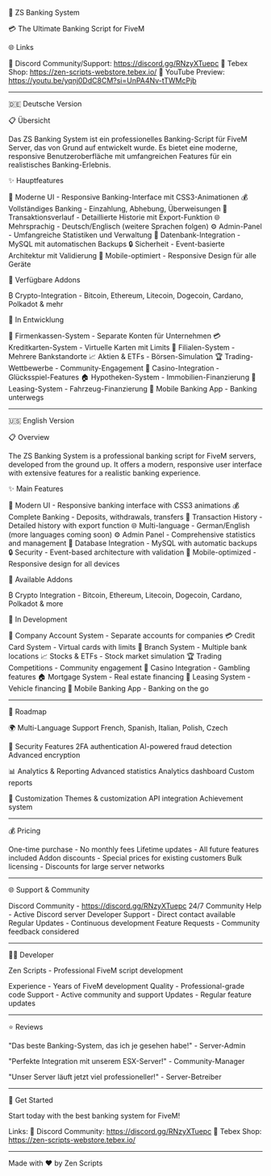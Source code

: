 🏦 ZS Banking System

💳 The Ultimate Banking Script for FiveM

🌐 Links

💬 Discord Community/Support: https://discord.gg/RNzyXTuepc
🛒 Tebex Shop: https://zen-scripts-webstore.tebex.io/
📼 YouTube Preview: https://youtu.be/yqnj0DdC8CM?si=UnPA4Nv-tTWMcPjb

---

🇩🇪 Deutsche Version

📋 Übersicht

Das ZS Banking System ist ein professionelles Banking-Script für FiveM Server, das von Grund auf entwickelt wurde. Es bietet eine moderne, responsive Benutzeroberfläche mit umfangreichen Features für ein realistisches Banking-Erlebnis.

✨ Hauptfeatures

🎨 Moderne UI - Responsive Banking-Interface mit CSS3-Animationen
💰 Vollständiges Banking - Einzahlung, Abhebung, Überweisungen
🔄 Transaktionsverlauf - Detaillierte Historie mit Export-Funktion
🌐 Mehrsprachig - Deutsch/Englisch (weitere Sprachen folgen)
⚙️ Admin-Panel - Umfangreiche Statistiken und Verwaltung
💾 Datenbank-Integration - MySQL mit automatischen Backups
🔒 Sicherheit - Event-basierte Architektur mit Validierung
📱 Mobile-optimiert - Responsive Design für alle Geräte

💎 Verfügbare Addons

₿ Crypto-Integration - Bitcoin, Ethereum, Litecoin, Dogecoin, Cardano, Polkadot & mehr

🚧 In Entwicklung

🏢 Firmenkassen-System - Separate Konten für Unternehmen
💳 Kreditkarten-System - Virtuelle Karten mit Limits
🏦 Filialen-System - Mehrere Bankstandorte
📈 Aktien & ETFs - Börsen-Simulation
🏆 Trading-Wettbewerbe - Community-Engagement
🎰 Casino-Integration - Glücksspiel-Features
🏠 Hypotheken-System - Immobilien-Finanzierung
🚗 Leasing-System - Fahrzeug-Finanzierung
📱 Mobile Banking App - Banking unterwegs

---

🇺🇸 English Version

📋 Overview

The ZS Banking System is a professional banking script for FiveM servers, developed from the ground up. It offers a modern, responsive user interface with extensive features for a realistic banking experience.

✨ Main Features

🎨 Modern UI - Responsive banking interface with CSS3 animations
💰 Complete Banking - Deposits, withdrawals, transfers
🔄 Transaction History - Detailed history with export function
🌐 Multi-language - German/English (more languages coming soon)
⚙️ Admin Panel - Comprehensive statistics and management
💾 Database Integration - MySQL with automatic backups
🔒 Security - Event-based architecture with validation
📱 Mobile-optimized - Responsive design for all devices

💎 Available Addons

₿ Crypto Integration - Bitcoin, Ethereum, Litecoin, Dogecoin, Cardano, Polkadot & more

🚧 In Development

🏢 Company Account System - Separate accounts for companies
💳 Credit Card System - Virtual cards with limits
🏦 Branch System - Multiple bank locations
📈 Stocks & ETFs - Stock market simulation
🏆 Trading Competitions - Community engagement
🎰 Casino Integration - Gambling features
🏠 Mortgage System - Real estate financing
🚗 Leasing System - Vehicle financing
📱 Mobile Banking App - Banking on the go

---

🚀 Roadmap

🌍 Multi-Language Support
French, Spanish, Italian, Polish, Czech

🔐 Security Features
2FA authentication
AI-powered fraud detection
Advanced encryption

📊 Analytics & Reporting
Advanced statistics
Analytics dashboard
Custom reports

🎨 Customization
Themes & customization
API integration
Achievement system

---

💰 Pricing

One-time purchase - No monthly fees
Lifetime updates - All future features included
Addon discounts - Special prices for existing customers
Bulk licensing - Discounts for large server networks

---

🌐 Support & Community

Discord Community - https://discord.gg/RNzyXTuepc
24/7 Community Help - Active Discord server
Developer Support - Direct contact available
Regular Updates - Continuous development
Feature Requests - Community feedback considered

---

👨‍💻 Developer

Zen Scripts - Professional FiveM script development

Experience - Years of FiveM development
Quality - Professional-grade code
Support - Active community and support
Updates - Regular feature updates

---

⭐ Reviews

"Das beste Banking-System, das ich je gesehen habe!" - Server-Admin

"Perfekte Integration mit unserem ESX-Server!" - Community-Manager

"Unser Server läuft jetzt viel professioneller!" - Server-Betreiber

---

🚀 Get Started

Start today with the best banking system for FiveM!

Links:
💬 Discord Community: https://discord.gg/RNzyXTuepc
🛒 Tebex Shop: https://zen-scripts-webstore.tebex.io/

---

Made with ❤️ by Zen Scripts

